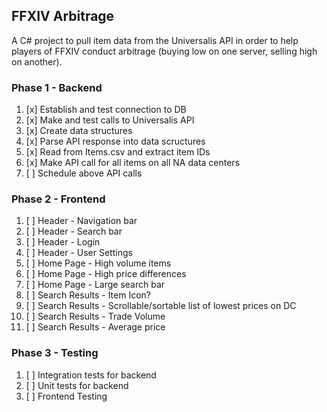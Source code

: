 ## FFXIV Arbitrage
A C# project to pull item data from the Universalis API in order to help players of FFXIV conduct arbitrage (buying low on one server, selling high on another).
### Phase 1 - Backend
1. [x] Establish and test connection to DB
2. [x] Make and test calls to Universalis API
3. [x] Create data structures 
4. [x] Parse API response into data scructures
5. [x] Read from Items.csv and extract item IDs
6. [x] Make API call for all items on all NA data centers
7. [ ] Schedule above API calls
### Phase 2 - Frontend
1. [ ] Header - Navigation bar
2. [ ] Header - Search bar
3. [ ] Header - Login
4. [ ] Header - User Settings
5. [ ] Home Page - High volume items
6. [ ] Home Page - High price differences
7. [ ] Home Page - Large search bar
8. [ ] Search Results - Item Icon?
9. [ ] Search Results - Scrollable/sortable list of lowest prices on DC
10. [ ] Search Results - Trade Volume
11. [ ] Search Results - Average price
### Phase 3 - Testing
1. [ ] Integration tests for backend
2. [ ] Unit tests for backend
3. [ ] Frontend Testing
